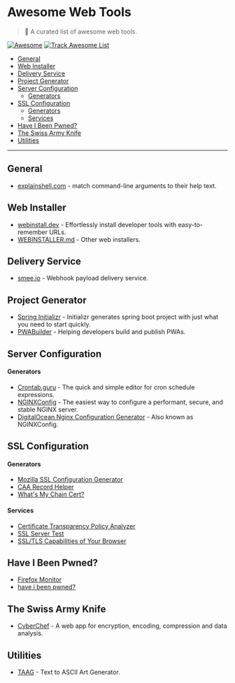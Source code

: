# Awesome Web Tools

> 🎉 A curated list of awesome web tools.

[![Awesome](https://raw.githubusercontent.com/sindresorhus/awesome/main/media/badge.svg)](https://github.com/sindresorhus/awesome) 
[![Track Awesome List](https://www.trackawesomelist.com/badge.svg)](https://www.trackawesomelist.com)

- [General](#general)
- [Web Installer](#web-installer)
- [Delivery Service](#delivery-service)
- [Project Generator](#project-generator)
- [Server Configuration](#server-configuration)
    - [Generators][server-configuration-generators]
- [SSL Configuration](#ssl-configuration)
    - [Generators][ssl-configuration-generators]
    - [Services][ssl-configuration-services]
- [Have I Been Pwned?](#have-i-been-pwned)
- [The Swiss Army Knife](#the-swiss-army-knife)
- [Utilities](#utilities)

<!-- Variables -->
[server-configuration-generators]: #generators
[ssl-configuration-generators]: #generators-1
[ssl-configuration-services]: #services

---

## General

- [explainshell.com](https://explainshell.com/) - match command-line arguments to their help text.

## Web Installer

- [webinstall.dev](https://webinstall.dev/) - Effortlessly install developer tools with easy-to-remember URLs.
- [WEBINSTALLER.md](WEBINSTALLER.md) - Other web installers.

## Delivery Service

- [smee.io](https://smee.io/) - Webhook payload delivery service.

## Project Generator

- [Spring Initializr](https://start.spring.io/) - Initializr generates spring boot project with just what you need to start quickly.
- [PWABuilder](https://www.pwabuilder.com/) - Helping developers build and publish PWAs.

## Server Configuration

#### Generators
- [Crontab.guru](https://crontab.guru/) - The quick and simple editor for cron schedule expressions.
- [NGINXConfig](https://nginxconfig.io/) - The easiest way to configure a performant, secure, and stable NGINX server.
- [DigitalOcean Nginx Configuration Generator](https://www.digitalocean.com/community/tools/nginx) - Also known as NGINXConfig.

## SSL Configuration

#### Generators
- [Mozilla SSL Configuration Generator](https://ssl-config.mozilla.org/)
- [CAA Record Helper](https://sslmate.com/caa/)
- [What's My Chain Cert?](https://whatsmychaincert.com/)

#### Services
- [Certificate Transparency Policy Analyzer](https://sslmate.com/labs/ct_policy_analyzer/)
- [SSL Server Test](https://www.ssllabs.com/ssltest/index.html)
- [SSL/TLS Capabilities of Your Browser](https://clienttest.ssllabs.com:8443/ssltest/viewMyClient.html)

## Have I Been Pwned?

- [Firefox Monitor](https://monitor.firefox.com/)
- [have i been pwned?](https://haveibeenpwned.com/)

## The Swiss Army Knife

- [CyberChef](https://gchq.github.io/CyberChef) - A web app for encryption, encoding, compression and data analysis.

## Utilities

- [TAAG](http://patorjk.com/software/taag) - Text to ASCII Art Generator.
